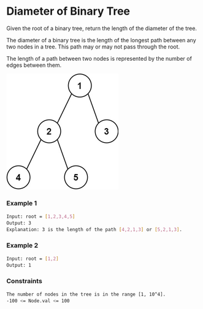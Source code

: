# Diameter of Binary Tree

Given the root of a binary tree, return the length of the diameter of the tree.

The diameter of a binary tree is the length of the longest path between any two nodes in a tree. This path may or may not pass through the root.

The length of a path between two nodes is represented by the number of edges between them.

[![diamtree](diamtree.jpg)]()
### Example 1
```sh
Input: root = [1,2,3,4,5]
Output: 3
Explanation: 3 is the length of the path [4,2,1,3] or [5,2,1,3].
```

### Example 2
```sh
Input: root = [1,2]
Output: 1
```

### Constraints
```sh
The number of nodes in the tree is in the range [1, 10^4].
-100 <= Node.val <= 100
```
